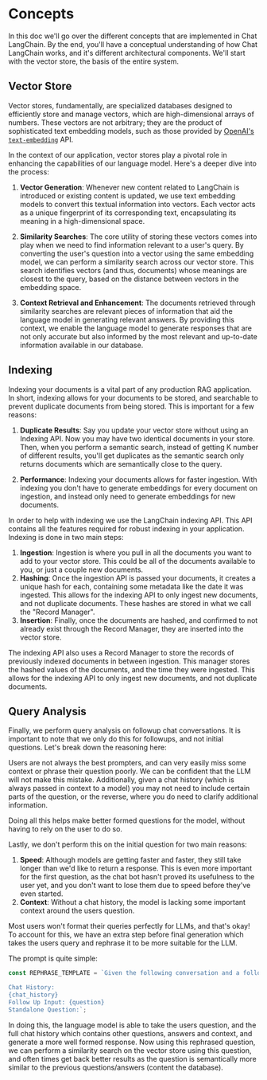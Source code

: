 # Concepts

In this doc we'll go over the different concepts that are implemented in Chat LangChain.
By the end, you'll have a conceptual understanding of how Chat LangChain works, and it's different architectural components.
We'll start with the vector store, the basis of the entire system.

## Vector Store

Vector stores, fundamentally, are specialized databases designed to efficiently store and manage vectors, which are high-dimensional arrays of numbers. These vectors are not arbitrary; they are the product of sophisticated text embedding models, such as those provided by [OpenAI's `text-embedding`](https://platform.openai.com/docs/guides/embeddings) API.

In the context of our application, vector stores play a pivotal role in enhancing the capabilities of our language model. Here's a deeper dive into the process:

1. **Vector Generation**: Whenever new content related to LangChain is introduced or existing content is updated, we use text embedding models to convert this textual information into vectors. Each vector acts as a unique fingerprint of its corresponding text, encapsulating its meaning in a high-dimensional space.

2. **Similarity Searches**: The core utility of storing these vectors comes into play when we need to find information relevant to a user's query. By converting the user's question into a vector using the same embedding model, we can perform a similarity search across our vector store. This search identifies vectors (and thus, documents) whose meanings are closest to the query, based on the distance between vectors in the embedding space.

3. **Context Retrieval and Enhancement**: The documents retrieved through similarity searches are relevant pieces of information that aid the language model in generating relevant answers. By providing this context, we enable the language model to generate responses that are not only accurate but also informed by the most relevant and up-to-date information available in our database.

## Indexing

Indexing your documents is a vital part of any production RAG application. In short, indexing allows for your documents to be stored, and searchable to prevent duplicate documents from being stored. This is important for a few reasons:

1. **Duplicate Results**: Say you update your vector store without using an Indexing API. Now you may have two identical documents in your store. Then, when you perform a semantic search, instead of getting K number of different results, you'll get duplicates as the semantic search only returns documents which are semantically close to the query.

2. **Performance**: Indexing your documents allows for faster ingestion. With indexing you don't have to generate embeddings for every document on ingestion, and instead only need to generate embeddings for new documents.

In order to help with indexing we use the LangChain indexing API. This API contains all the features required for robust indexing in your application. Indexing is done in two main steps:

1. **Ingestion**: Ingestion is where you pull in all the documents you want to add to your vector store. This could be all of the documents available to you, or just a couple new documents.
2. **Hashing**: Once the ingestion API is passed your documents, it creates a unique hash for each, containing some metadata like the date it was ingested. This allows for the indexing API to only ingest new documents, and not duplicate documents. These hashes are stored in what we call the "Record Manager".
3. **Insertion**: Finally, once the documents are hashed, and confirmed to not already exist through the Record Manager, they are inserted into the vector store.

The indexing API also uses a Record Manager to store the records of previously indexed documents in between ingestion. This manager stores the hashed values of the documents, and the time they were ingested. This allows for the indexing API to only ingest new documents, and not duplicate documents.

## Query Analysis

Finally, we perform query analysis on followup chat conversations. It is important to note that we only do this for followups, and not initial questions. Let's break down the reasoning here:

Users are not always the best prompters, and can very easily miss some context or phrase their question poorly. We can be confident that the LLM will not make this mistake.
Additionally, given a chat history (which is always passed in context to a model) you may not need to include certain parts of the question, or the reverse, where you do need to clarify additional information.

Doing all this helps make better formed questions for the model, without having to rely on the user to do so.

Lastly, we don't perform this on the initial question for two main reasons:

1. **Speed**: Although models are getting faster and faster, they still take longer than we'd like to return a response. This is even more important for the first question, as the chat bot hasn't proved its usefulness to the user yet, and you don't want to lose them due to speed before they've even started.
2. **Context**: Without a chat history, the model is lacking some important context around the users question.

Most users won't format their queries perfectly for LLMs, and that's okay!
To account for this, we have an extra step before final generation which takes the users query and rephrase it to be more suitable for the LLM.

The prompt is quite simple:
```typescript
const REPHRASE_TEMPLATE = `Given the following conversation and a follow up question, rephrase the follow up question to be a standalone question.

Chat History:
{chat_history}
Follow Up Input: {question}
Standalone Question:`;
```

In doing this, the language model is able to take the users question, and the full chat history which contains other questions, answers and context, and generate a more well formed response. Now using this rephrased question, we can perform a similarity search on the vector store using this question, and often times get back better results as the question is semantically more similar to the previous questions/answers (content the database).